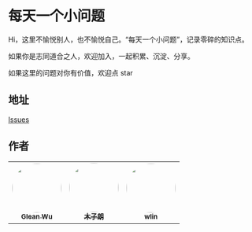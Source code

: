 # 每天一个小问题

Hi，这里不愉悦别人，也不愉悦自己。“每天一个小问题”，记录零碎的知识点。

如果你是志同道合之人，欢迎加入，一起积累、沉淀、分享。

如果这里的问题对你有价值，欢迎点 star

## 地址

[Issues](https://github.com/always-on-the-road/one-question-per-day/issues)

## 作者

<table>
  <tr>
    <td align="center"><a href="https://github.com/wugaoliang1116"><img src="https://avatars3.githubusercontent.com/u/24740506?s=460&u=9b8c0af0cb52653518060185f01e3c5e970007b2&v=4" width="100px;" style="border-radius: 50px"><br /><sub><b>Glean Wu</b></sub></a><br /></a></td>
    <td align="center"><a href="https://github.com/li-shuaishuai"><img src="https://avatars2.githubusercontent.com/u/20487014?s=460&u=5af71d67e02d53343d5432cc8f32243854c6de21&v=4" width="100px;" style="border-radius: 50px"><br /><sub><b>木子朗</b></sub></a><br /></a></td>
    <td align="center"><a href="https://github.com/wlin00"><img src="https://avatars1.githubusercontent.com/u/48883217?s=460&u=ad6dde84c115ae11b4e0263991d5e818058a99b6&v=4" width="100px;" style="border-radius: 50px"><br /><sub><b>wlin</b></sub></a><br /></a></td>
  </tr>
</table>
